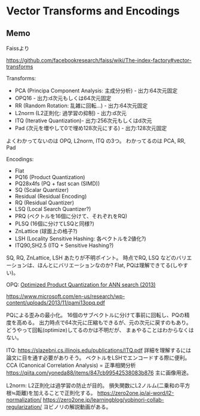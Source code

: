 # Vector Transforms and Encodings

## Memo

Faissより

https://github.com/facebookresearch/faiss/wiki/The-index-factory#vector-transforms

Transforms:

*   PCA (Principa Component Analysis: 主成分分析) - 出力:64次元固定
*   OPQ16 - 出力:d次元もしくは64次元固定
*   RR (Random Rotation: 乱雑に回転…) - 出力:64次元固定
*   L2norm (L2正則化: 過学習の抑制) - 出力:d次元
*   ITQ (Iterative Quantization)- 出力:256次元もしくはd次元
*   Pad (次元を増やして0で埋め128次元にする) - 出力:128次元固定

よくわかってないのは OPQ, L2norm, ITQ の3つ。
わかってるのは PCA, RR, Pad

Encodings:

*   Flat
*   PQ16 (Product Quantization)
*   PQ28x4fs (PQ + fast scan (SIMD))
*   SQ (Scalar Quantizer)
*   Residual (Residual Encoding)
*   RQ (Residual Quantizer)
*   LSQ (Local Search Quantizer?)
*   PRQ (ベクトルを16個に分けて、それぞれをRQ)
*   PLSQ (16個に分けてLSQと同様?)
*   ZnLattice (球面上の格子?)
*   LSH (Locality Sensitive Hashing: 各ベクトルを2値化?)
*   ITQ90,SH2.5 (ITQ + Sensitive Hashing?)

SQ, RQ, ZnLattice, LSH あたりが不明ポイント。
時点でRQ, LSQ などのバリエーションは、ほんとにバリエーションなのか?
Flat, PQは理解できてる(しやすい)。

OPQ: [Optimized Product Quantization for ANN search (2013)](https://ieeexplore.ieee.org/document/6619223)

<https://www.microsoft.com/en-us/research/wp-content/uploads/2013/11/pami13opq.pdf>

PQによる歪みの最小化。
16個のサブベクトルに分けて事前に回転し、PQの精度を高める。
出力時点で64次元に圧縮もできるが、元の次元に戻すのもあり。
どうやって回転(optimize)してるのかは不明だが、
まぁやることはわからなくはない。

ITQ: <https://slazebni.cs.illinois.edu/publications/ITQ.pdf>
詳細を理解するには論文に目を通す必要がありそう。
ベクトルをLSHでエンコードする際に便利。
CCA (Canonical Correlation Analysis) = 正準相関分析
<https://qiita.com/yoneda88/items/847cb99542538083b876>
主に画像用途。

L2norm: L2正則化は過学習の防止が目的。
損失関数にL2ノルム(二乗和の平方根≒距離)を加えることで正則化する。
<https://zero2one.jp/ai-word/l2-normalization/>
<https://zero2one.jp/learningblog/yobinori-collab-regularization/>
ヨビノリの解説動画がある。
